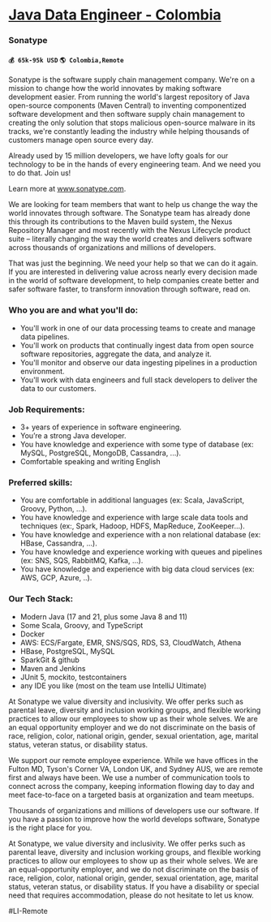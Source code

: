 # [Java Data Engineer - Colombia](https://www.remotewlb.com/apply/java-data-engineer-colombia)  
### Sonatype  
#### `💰 65k-95k USD` `🌎 Colombia,Remote`  

Sonatype is the software supply chain management company. We're on a mission to change how the world innovates by making software development easier. From running the world's largest repository of Java open-source components (Maven Central) to inventing componentized software development and then software supply chain management to creating the only solution that stops malicious open-source malware in its tracks, we're constantly leading the industry while helping thousands of customers manage open source every day.

  

Already used by 15 million developers, we have lofty goals for our technology to be in the hands of every engineering team. And we need you to do that. Join us!

  

Learn more at www.sonatype.com.

  

  

We are looking for team members that want to help us change the way the world innovates through software. The Sonatype team has already done this through its contributions to the Maven build system, the Nexus Repository Manager and most recently with the Nexus Lifecycle product suite – literally changing the way the world creates and delivers software across thousands of organizations and millions of developers.

  

That was just the beginning. We need your help so that we can do it again. If you are interested in delivering value across nearly every decision made in the world of software development, to help companies create better and safer software faster, to transform innovation through software, read on.

### Who you are and what you'll do:

  * You'll work in one of our data processing teams to create and manage data pipelines. 
  * You'll work on products that continually ingest data from open source software repositories, aggregate the data, and analyze it.
  * You'll monitor and observe our data ingesting pipelines in a production environment. 
  * You'll work with data engineers and full stack developers to deliver the data to our customers.

### Job Requirements:

  * 3+ years of experience in software engineering.
  * You’re a strong Java developer.
  * You have knowledge and experience with some type of database (ex: MySQL, PostgreSQL, MongoDB, Cassandra, ...).
  * Comfortable speaking and writing English

### Preferred skills:

  * You are comfortable in additional languages (ex: Scala, JavaScript, Groovy, Python, …).
  * You have knowledge and experience with large scale data tools and techniques (ex:, Spark, Hadoop, HDFS, MapReduce, ZooKeeper...).
  * You have knowledge and experience with a non relational database (ex: HBase, Cassandra, ...).
  * You have knowledge and experience working with queues and pipelines (ex: SNS, SQS, RabbitMQ, Kafka, ...).
  * You have knowledge and experience with big data cloud services (ex: AWS, GCP, Azure, ..).

### Our Tech Stack:

  * Modern Java (17 and 21, plus some Java 8 and 11)
  * Some Scala, Groovy, and TypeScript
  * Docker
  * AWS: ECS/Fargate, EMR, SNS/SQS, RDS, S3, CloudWatch, Athena
  * HBase, PostgreSQL, MySQL
  * SparkGit & github
  * Maven and Jenkins
  * JUnit 5, mockito, testcontainers
  * any IDE you like (most on the team use IntelliJ Ultimate)

At Sonatype we value diversity and inclusivity. We offer perks such as parental leave, diversity and inclusion working groups, and flexible working practices to allow our employees to show up as their whole selves. We are an equal opportunity employer and we do not discriminate on the basis of race, religion, color, national origin, gender, sexual orientation, age, marital status, veteran status, or disability status.

  

We support our remote employee experience. While we have offices in the Fulton MD, Tyson's Corner VA, London UK, and Sydney AUS, we are remote first and always have been. We use a number of communication tools to connect across the company, keeping information flowing day to day and meet face-to-face on a targeted basis at organization and team meetups.

  

Thousands of organizations and millions of developers use our software. If you have a passion to improve how the world develops software, Sonatype is the right place for you.

  

At Sonatype, we value diversity and inclusivity. We offer perks such as parental leave, diversity and inclusion working groups, and flexible working practices to allow our employees to show up as their whole selves. We are an equal-opportunity employer, and we do not discriminate on the basis of race, religion, color, national origin, gender, sexual orientation, age, marital status, veteran status, or disability status. If you have a disability or special need that requires accommodation, please do not hesitate to let us know.

  

  

#LI-Remote

